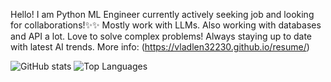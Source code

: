 Hello! I am Python ML Engineer currently actively seeking job and looking for collaborations!✨✨
Mostly work with LLMs. Also working with databases and API a lot. Love to solve complex problems!
Always staying up to date with latest AI trends.
More info: (https://vladlen32230.github.io/resume/)

![GitHub stats](https://github-readme-stats.vercel.app/api?username=vladlen32230&show_icons=true&theme=radical)
![Top Languages](https://github-readme-stats.vercel.app/api/top-langs/?username=vladlen32230&layout=compact&theme=vision-friendly-dark)
